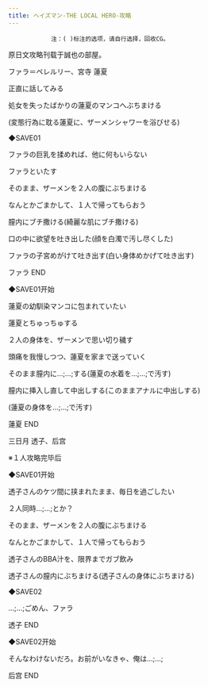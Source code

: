 ```yaml
---
title: ヘイズマン-THE LOCAL HERO-攻略
---
```


                注：( )标注的选项，请自行选择，回收CG。

原日文攻略刊载于誠也の部屋。



ファラ＝ペレルリー、宮寺 蓮夏



正直に話してみる

処女を失ったばかりの蓮夏のマンコへぶちまける

(変態行為に耽る蓮夏に、ザーメンシャワーを浴びせる)

◆SAVE01

ファラの巨乳を揉めれば、他に何もいらない

ファラといたす

そのまま、ザーメンを２人の腹にぶちまける

なんとかごまかして、１人で帰ってもらおう

膣内にブチ撒ける(綺麗な肌にブチ撒ける)

口の中に欲望を吐き出した(顔を白濁で汚し尽くした)

ファラの子宮めがけて吐き出す(白い身体めかげて吐き出す)



ファラ END



◆SAVE01开始

蓮夏の幼馴染マンコに包まれていたい

蓮夏とちゅっちゅする

２人の身体を、ザーメンで思い切り穢す

頭痛を我慢しつつ、蓮夏を家まで送っていく

そのまま膣内に…;…;する(蓮夏の水着を…;…;で汚す)

膣内に挿入し直して中出しする(このままアナルに中出しする)

(蓮夏の身体を…;…;で汚す)



蓮夏 END



三日月 透子、后宫



※１人攻略完毕后

◆SAVE01开始

透子さんのケツ間に挟まれたまま、毎日を過ごしたい

２人同時…;…;とか？

そのまま、ザーメンを２人の腹にぶちまける

なんとかごまかして、１人で帰ってもらおう

透子さんのBBA汁を、限界までガブ飲み

透子さんの膣内にぶちまける(透子さんの身体にぶちまける)

◆SAVE02

…;…;ごめん、ファラ



透子 END



◆SAVE02开始

そんなわけないだろ。お前がいなきゃ、俺は…;…;



后宫 END


              
